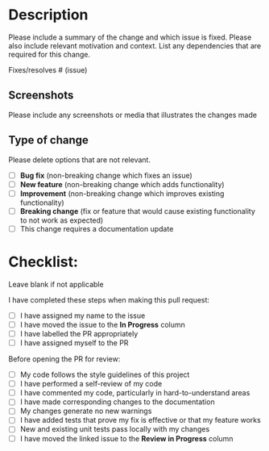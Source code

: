# Description

Please include a summary of the change and which issue is fixed. Please also include relevant motivation and context. List any dependencies that are required for this change.

Fixes/resolves # (issue)

## Screenshots
Please include any screenshots or media that illustrates the changes made

## Type of change
Please delete options that are not relevant.

- [ ] **Bug fix** (non-breaking change which fixes an issue)
- [ ] **New feature** (non-breaking change which adds functionality)
- [ ] **Improvement** (non-breaking change which improves existing functionality)
- [ ] **Breaking change** (fix or feature that would cause existing functionality to not work as expected)
- [ ] This change requires a documentation update

# Checklist:
Leave blank if not applicable

I have completed these steps when making this pull request:
- [ ] I have assigned my name to the issue
- [ ] I have moved the issue to the **In Progress** column
- [ ] I have labelled the PR appropriately
- [ ] I have assigned myself to the PR

Before opening the PR for review:
- [ ] My code follows the style guidelines of this project
- [ ] I have performed a self-review of my code
- [ ] I have commented my code, particularly in hard-to-understand areas
- [ ] I have made corresponding changes to the documentation
- [ ] My changes generate no new warnings
- [ ] I have added tests that prove my fix is effective or that my feature works
- [ ] New and existing unit tests pass locally with my changes
- [ ] I have moved the linked issue to the **Review in Progress** column
